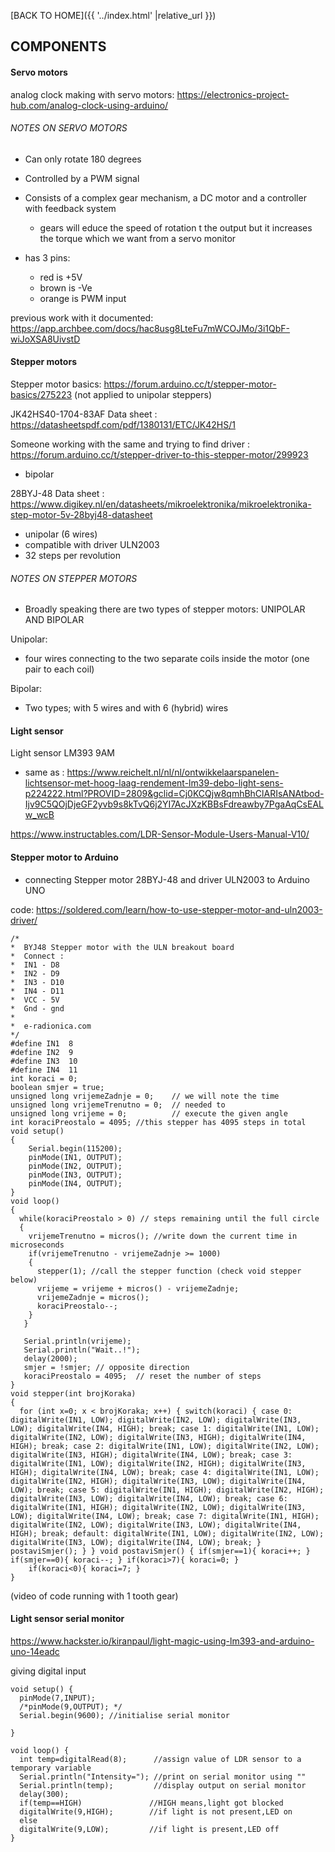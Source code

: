 

[BACK TO HOME]({{ '../index.html' |relative_url }})



## COMPONENTS

#### Servo motors


analog clock making with servo motors: https://electronics-project-hub.com/analog-clock-using-arduino/


###### NOTES ON SERVO MOTORS

- Can only rotate 180 degrees
- Controlled by a PWM signal
- Consists of a complex gear mechanism, a DC motor and a controller with feedback system
  - gears will educe the speed of rotation t the output but it increases the torque which we want from a servo monitor

- has 3 pins:
  - red is +5V
  - brown is -Ve
  - orange is PWM input

previous work with it documented:
https://app.archbee.com/docs/hac8usg8LteFu7mWCOJMo/3i1QbF-wiJoXSA8UivstD

#### Stepper motors

Stepper motor basics: https://forum.arduino.cc/t/stepper-motor-basics/275223 (not applied to unipolar steppers)


JK42HS40-1704-83AF
Data sheet : https://datasheetspdf.com/pdf/1380131/ETC/JK42HS/1

Someone working with the same and trying to find driver : https://forum.arduino.cc/t/stepper-driver-to-this-stepper-motor/299923

- bipolar 



28BYJ-48
Data sheet : https://www.digikey.nl/en/datasheets/mikroelektronika/mikroelektronika-step-motor-5v-28byj48-datasheet

- unipolar (6 wires)
- compatible with driver ULN2003
- 32 steps per revolution

###### NOTES ON STEPPER MOTORS

- Broadly speaking there are two types of stepper motors: UNIPOLAR AND BIPOLAR

Unipolar:
- four wires connecting to the two separate coils inside the motor (one pair to each coil)

Bipolar:
- Two types; with 5 wires and with 6 (hybrid) wires



#### Light sensor

Light sensor LM393 9AM 
- same as : https://www.reichelt.nl/nl/nl/ontwikkelaarspanelen-lichtsensor-met-hoog-laag-rendement-lm39-debo-light-sens-p224222.html?PROVID=2809&gclid=Cj0KCQjw8qmhBhClARIsANAtbod-Ijv9C5QOjDjeGF2yvb9s8kTvQ6j2YI7AcJXzKBBsFdreawby7PgaAqCsEALw_wcB

https://www.instructables.com/LDR-Sensor-Module-Users-Manual-V10/







#### Stepper motor to Arduino
- connecting Stepper motor 28BYJ-48 and driver ULN2003 to Arduino UNO


code: https://soldered.com/learn/how-to-use-stepper-motor-and-uln2003-driver/
```
/*
*  BYJ48 Stepper motor with the ULN breakout board
*  Connect :
*  IN1 - D8
*  IN2 - D9
*  IN3 - D10
*  IN4 - D11
*  VCC - 5V
*  Gnd - gnd
* 
*  e-radionica.com
*/
#define IN1  8
#define IN2  9
#define IN3  10
#define IN4  11
int koraci = 0;
boolean smjer = true;
unsigned long vrijemeZadnje = 0;    // we will note the time
unsigned long vrijemeTrenutno = 0;  // needed to
unsigned long vrijeme = 0;          // execute the given angle
int koraciPreostalo = 4095; //this stepper has 4095 steps in total
void setup()
{
    Serial.begin(115200);
    pinMode(IN1, OUTPUT);
    pinMode(IN2, OUTPUT);
    pinMode(IN3, OUTPUT);
    pinMode(IN4, OUTPUT);
}
void loop()
{
  while(koraciPreostalo > 0) // steps remaining until the full circle
  {
    vrijemeTrenutno = micros(); //write down the current time in microseconds
    if(vrijemeTrenutno - vrijemeZadnje >= 1000)
    {
      stepper(1); //call the stepper function (check void stepper below)
      vrijeme = vrijeme + micros() - vrijemeZadnje;
      vrijemeZadnje = micros();
      koraciPreostalo--;
    }
   }
   
   Serial.println(vrijeme);
   Serial.println("Wait..!");
   delay(2000);
   smjer = !smjer; // opposite direction
   koraciPreostalo = 4095;  // reset the number of steps
}
void stepper(int brojKoraka)
{
  for (int x=0; x < brojKoraka; x++) { switch(koraci) { case 0: digitalWrite(IN1, LOW); digitalWrite(IN2, LOW); digitalWrite(IN3, LOW); digitalWrite(IN4, HIGH); break; case 1: digitalWrite(IN1, LOW); digitalWrite(IN2, LOW); digitalWrite(IN3, HIGH); digitalWrite(IN4, HIGH); break; case 2: digitalWrite(IN1, LOW); digitalWrite(IN2, LOW); digitalWrite(IN3, HIGH); digitalWrite(IN4, LOW); break; case 3: digitalWrite(IN1, LOW); digitalWrite(IN2, HIGH); digitalWrite(IN3, HIGH); digitalWrite(IN4, LOW); break; case 4: digitalWrite(IN1, LOW); digitalWrite(IN2, HIGH); digitalWrite(IN3, LOW); digitalWrite(IN4, LOW); break; case 5: digitalWrite(IN1, HIGH); digitalWrite(IN2, HIGH); digitalWrite(IN3, LOW); digitalWrite(IN4, LOW); break; case 6: digitalWrite(IN1, HIGH); digitalWrite(IN2, LOW); digitalWrite(IN3, LOW); digitalWrite(IN4, LOW); break; case 7: digitalWrite(IN1, HIGH); digitalWrite(IN2, LOW); digitalWrite(IN3, LOW); digitalWrite(IN4, HIGH); break; default: digitalWrite(IN1, LOW); digitalWrite(IN2, LOW); digitalWrite(IN3, LOW); digitalWrite(IN4, LOW); break; } postaviSmjer(); } } void postaviSmjer() { if(smjer==1){ koraci++; } if(smjer==0){ koraci--; } if(koraci>7){ koraci=0; }
    if(koraci<0){ koraci=7; }
}
```

(video of code running with 1 tooth gear)

#### Light sensor serial monitor

https://www.hackster.io/kiranpaul/light-magic-using-lm393-and-arduino-uno-14eadc

giving digital input

```
void setup() {
  pinMode(7,INPUT);
  /*pinMode(9,OUTPUT); */
  Serial.begin(9600); //initialise serial monitor

}

void loop() {
  int temp=digitalRead(8);      //assign value of LDR sensor to a temporary variable
  Serial.println("Intensity="); //print on serial monitor using ""
  Serial.println(temp);         //display output on serial monitor
  delay(300);
  if(temp==HIGH)               //HIGH means,light got blocked
  digitalWrite(9,HIGH);        //if light is not present,LED on
  else
  digitalWrite(9,LOW);         //if light is present,LED off
}
```
